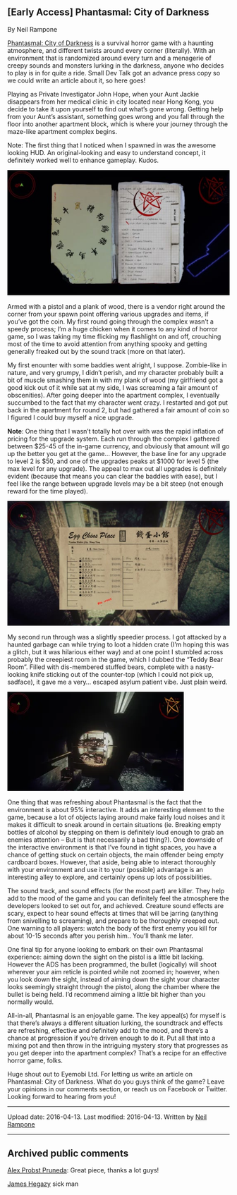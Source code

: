 ## [Early Access] Phantasmal: City of Darkness

By Neil Rampone

[Phantasmal: City of Darkness](https://store.steampowered.com/agecheck/app/342550/) is a survival horror game with a haunting atmosphere, and different twists around every corner (literally). With an environment that is randomized around every turn and a menagerie of creepy sounds and monsters lurking in the darkness, anyone who decides to play is in for quite a ride. Small Dev Talk got an advance press copy so we could write an article about it, so here goes!

Playing as Private Investigator John Hope, when your Aunt Jackie disappears from her medical clinic in city located near Hong Kong, you decide to take it upon yourself to find out what’s gone wrong. Getting help from your Aunt’s assistant, something goes wrong and you fall through the floor into another apartment block, which is where your journey through the maze-like apartment complex begins.

Note: The first thing that I noticed when I spawned in was the awesome looking HUD. An original-looking and easy to understand concept, it definitely worked well to enhance gameplay. Kudos.

![image1](src\articleArchive\authorNeilRampone\2016-04-13_EarlyAccessPhantasmal\image1.jpg)

Armed with a pistol and a plank of wood, there is a vendor right around the corner from your spawn point offering various upgrades and items, if you’ve got the coin. My first round going through the complex wasn’t a speedy process; I’m a huge chicken when it comes to any kind of horror game, so I was taking my time flicking my flashlight on and off, crouching most of the time to avoid attention from anything spooky and getting generally freaked out by the sound track (more on that later).

My first enounter with some baddies went alright, I suppose. Zombie-like in nature, and very grumpy, I didn’t perish, and my character probably built a bit of muscle smashing them in with my plank of wood (my girlfriend got a good kick out of it while sat at my side, I was screaming a fair amount of obscenities). After going deeper into the apartment complex, I eventually succumbed to the fact that my character went crazy. I restarted and got put back in the apartment for round 2, but had gathered a fair amount of coin so I figured I could buy myself a nice upgrade.

**Note**: One thing that I wasn’t totally hot over with was the rapid inflation of pricing for the upgrade system. Each run through the complex I gathered between $25-45 of the in-game currency, and obviously that amount will go up the better you get at the game… However, the base line for any upgrade to level 2 is $50, and one of the upgrades peaks at $1000 for level 5 (the max level for any upgrade). The appeal to max out all upgrades is definitely evident (because that means you can clear the baddies with ease), but I feel like the range between upgrade levels may be a bit steep (not enough reward for the time played).

![image2](src\articleArchive\authorNeilRampone\2016-04-13_EarlyAccessPhantasmal\image2.jpg)

My second run through was a slightly speedier process. I got attacked by a haunted garbage can while trying to loot a hidden crate (I’m hoping this was a glitch, but it was hilarious either way) and at one point I stumbled across probably the creepiest room in the game, which I dubbed the “Teddy Bear Room”. Filled with dis-membered stuffed bears, complete with a nasty-looking knife sticking out of the counter-top (which I could not pick up, sadface), it gave me a very… escaped asylum patient vibe. Just plain weird.

![image2](src\articleArchive\authorNeilRampone\2016-04-13_EarlyAccessPhantasmal\image3.webp)

One thing that was refreshing about Phantasmal is the fact that the environment is about 95% interactive. It adds an interesting element to the game, because a lot of objects laying around make fairly loud noises and it makes it difficult to sneak around in certain situations (ie. Breaking empty bottles of alcohol by stepping on them is definitely loud enough to grab an enemies attention – But is that necessarily a bad thing?). One downside of the interactive environment is that I’ve found in tight spaces, you have a chance of getting stuck on certain objects, the main offender being empty cardboard boxes. However, that aside, being able to interact thoroughly with your environment and use it to your (possible) advantage is an interesting alley to explore, and certainly opens up lots of possibilities.

The sound track, and sound effects (for the most part) are killer. They help add to the mood of the game and you can definitely feel the atmosphere the developers looked to set out for, and achieved. Creature sound effects are scary, expect to hear sound effects at times that will be jarring (anything from snivelling to screaming), and prepare to be thoroughly creeped out. One warning to all players: watch the body of the first enemy you kill for about 10-15 seconds after you perish him.. You’ll thank me later.

One final tip for anyone looking to embark on their own Phantasmal experience: aiming down the sight on the pistol is a little bit lacking. However the ADS has been programmed, the bullet (logically) will shoot wherever your aim reticle is pointed while not zoomed in; however, when you look down the sight, instead of aiming down the sight your character looks seemingly straight through the pistol, along the chamber where the bullet is being held. I’d recommend aiming a little bit higher than you normally would.

All-in-all, Phantasmal is an enjoyable game. The key appeal(s) for myself is that there’s always a different situation lurking, the soundtrack and effects are refreshing, effective and definitely add to the mood, and there’s a chance at progression if you’re driven enough to do it. Put all that into a mixing pot and then throw in the intriguing mystery story that progresses as you get deeper into the apartment complex? That’s a recipe for an effective horror game, folks.

Huge shout out to Eyemobi Ltd. For letting us write an article on Phantasmal: City of Darkness. What do you guys think of the game? Leave your opinions in our comments section, or reach us on Facebook or Twitter. Looking forward to hearing from you!

---

Upload date: 2016-04-13. Last modified: 2016-04-13. Written by [Neil Rampone](https://twitter.com/BaphometGMG)

---

## Archived public comments

[Alex Probst Pruneda](https://www.facebook.com/alex.probst.p): Great piece, thanks a lot guys!

[James Hegazy](https://www.facebook.com/james.hegazy) sick man
